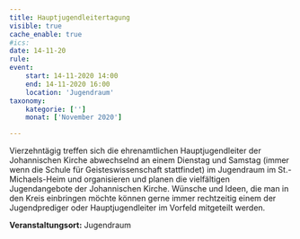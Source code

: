 ```yaml
---
title: Hauptjugendleitertagung
visible: true
cache_enable: true
#ics: 
date: 14-11-20
rule: 
event:
	start: 14-11-2020 14:00
	end: 14-11-2020 16:00
	location: 'Jugendraum'
taxonomy:
	kategorie: ['']
	monat: ['November 2020']

---
```

Vierzehntägig treffen sich die ehrenamtlichen Hauptjugendleiter der Johannischen Kirche abwechselnd an einem Dienstag und Samstag (immer wenn die Schule für Geisteswissenschaft stattfindet) im Jugendraum im St.-Michaels-Heim und organisieren und planen die vielfältigen Jugendangebote der Johannischen Kirche. Wünsche und Ideen, die man in den Kreis einbringen möchte können gerne immer rechtzeitig einem der Jugendprediger oder Hauptjugendleiter im Vorfeld mitgeteilt werden.


**Veranstaltungsort:** Jugendraum

